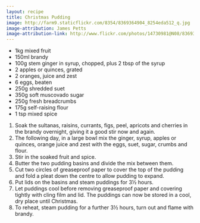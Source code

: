 ```yaml
---
layout: recipe
title: Christmas Pudding
image: http://farm9.staticflickr.com/8354/8369364904_8254eda512_q.jpg
image-attribution: James Petts
image-attribution-link: http://www.flickr.com/photos/14730981@N08/8369364904/
---
```


* 1kg mixed fruit
* 150ml brandy
* 100g stem ginger in syrup, chopped, plus 2 tbsp of the syrup
* 2 apples or quinces, grated
* 2 oranges, juice and zest
* 6 eggs, beaten
* 250g shredded suet
* 350g soft muscovado sugar
* 250g fresh breadcrumbs
* 175g self-raising flour
* 1 tsp mixed spice


1. Soak the sultanas, raisins, currants, figs, peel, apricots and cherries in the brandy overnight, giving it a good stir now and again.
2. The following day, in a large bowl mix the ginger, syrup, apples or quinces, orange juice and zest with the eggs, suet, sugar, crumbs and flour.
3. Stir in the soaked fruit and spice.
4. Butter the two pudding basins and divide the mix between them.
5. Cut two circles of greaseproof paper to cover the top of the pudding and fold a pleat down the centre to allow pudding to expand.
6. Put lids on the basins and steam puddings for 3½ hours.
7. Let puddings cool before removing greaseproof paper and covering tightly with cling film and lid. The puddings can now be stored in a cool, dry place until Christmas.
8. To reheat, steam pudding for a further 3½ hours, turn out and flame with brandy.
